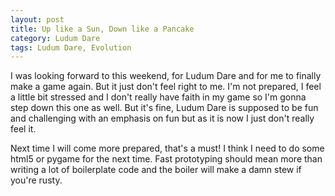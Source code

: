 ```yaml
---
layout: post
title: Up like a Sun, Down like a Pancake
category: Ludum Dare
tags: Ludum Dare, Evolution
---
```


I was looking forward to this weekend, for Ludum Dare and for me to finally make a game again. But it just don't feel right to me. I'm not prepared, I feel a little bit stressed and I don't really have faith in my game so I'm gonna step down this one as well. But it's fine, Ludum Dare is supposed to be fun and challenging with an emphasis on fun but as it is now I just don't really feel it.

Next time I will come more prepared, that's a must! I think I need to do some html5 or pygame for the next time. Fast prototyping should mean more than writing a lot of boilerplate code and the boiler will make a damn stew if you're rusty.

